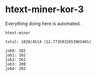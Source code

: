 # htext-miner-kor-3

Everything doing here is automated.

```
htext-miner

total: 1028/4514 (22.773593265396546%)

job0: 182
job1: 182
job2: 262
job3: 200
job4: 202
```